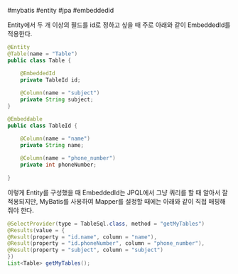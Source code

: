 
#mybatis #entity #jpa #embeddedid

Entity에서 두 개 이상의 필드를 id로 정하고 싶을 때 주로 아래와 같이 EmbeddedId를 적용한다.

```java
@Entity
@Table(name = "Table")
public class Table {

	@EmbeddedId
	private TableId id;
	  
	@Column(name = "subject")
	private String subject;
}

@Embeddable
public class TableId {

	@Column(name = "name")
	private String name;
	
	@Column(name = "phone_number")
	private int phoneNumber;
	
}
```

이렇게 Entity를 구성했을 때 EmbeddedId는 JPQL에서 그냥 쿼리를 할 때 알아서 잘 적용되지만, MyBatis를 사용하여 Mapper를 설정할 때에는 아래와 같이 직접 매핑해줘야 한다. 

```java
@SelectProvider(type = TableSql.class, method = "getMyTables")
@Results(value = {
@Result(property = "id.name", column = "name"),
@Result(property = "id.phoneNumber", column = "phone_number"),
@Result(property = "subject", column = "subject")
})
List<Table> getMyTables();
```

